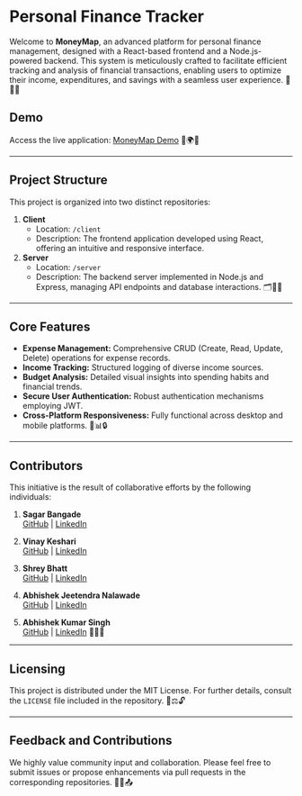 # Personal Finance Tracker

Welcome to **MoneyMap**, an advanced platform for personal finance management, designed with a React-based frontend and a Node.js-powered backend. This system is meticulously crafted to facilitate efficient tracking and analysis of financial transactions, enabling users to optimize their income, expenditures, and savings with a seamless user experience. 🌟🌐💼

## Demo
Access the live application: [MoneyMap Demo](https://moneymap.skillsfoster.com/) 🎥🌍✨

---

## Project Structure

This project is organized into two distinct repositories:
1. **Client**
   - Location: `/client`
   - Description: The frontend application developed using React, offering an intuitive and responsive interface.
2. **Server**
   - Location: `/server`
   - Description: The backend server implemented in Node.js and Express, managing API endpoints and database interactions. 🗂️📂🔧

---

## Core Features
- **Expense Management:** Comprehensive CRUD (Create, Read, Update, Delete) operations for expense records.
- **Income Tracking:** Structured logging of diverse income sources.
- **Budget Analysis:** Detailed visual insights into spending habits and financial trends.
- **Secure User Authentication:** Robust authentication mechanisms employing JWT.
- **Cross-Platform Responsiveness:** Fully functional across desktop and mobile platforms. 🏦📊🔒

---

## Contributors

This initiative is the result of collaborative efforts by the following individuals:

1. **Sagar Bangade**  
   [GitHub](https://github.com/sagarbangade) | [LinkedIn](https://linkedin.com/in/sagar-bangade)

2. **Vinay Keshari**  
   [GitHub](https://github.com/contributor2) | [LinkedIn](https://linkedin.com/in/contributor2)

3. **Shrey Bhatt**  
   [GitHub](https://github.com/contributor3) | [LinkedIn](https://linkedin.com/in/contributor3)

4. **Abhishek Jeetendra Nalawade**  
   [GitHub](https://github.com/contributor4) | [LinkedIn](https://linkedin.com/in/contributor4)

5. **Abhishek Kumar Singh**  
   [GitHub](https://github.com/contributor5) | [LinkedIn](https://linkedin.com/in/contributor5) 🤝💡🌟

---

## Licensing

This project is distributed under the MIT License. For further details, consult the `LICENSE` file included in the repository. 📜⚖️🔓

---

## Feedback and Contributions

We highly value community input and collaboration. Please feel free to submit issues or propose enhancements via pull requests in the corresponding repositories. 💬🤝📤

